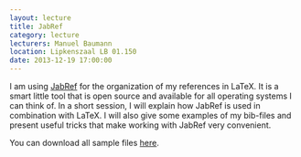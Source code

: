 ```yaml
---
layout: lecture
title: JabRef
category: lecture
lecturers: Manuel Baumann
location: Lipkenszaal LB 01.150
date: 2013-12-19 17:00:00
---
```


I am using [JabRef] for the organization of my references in LaTeX. It is a smart little tool that is open source and available for all operating systems I can think of. In a short session, I will explain how JabRef is used in combination with LaTeX. I will also give some examples of my bib-files and present useful tricks that make working with JabRef very convenient.

You can download all sample files [here](/presentations/jabref/JabRef_goes_baNaNa.tar).

[JabRef]: http://jabref.sourceforge.net/
